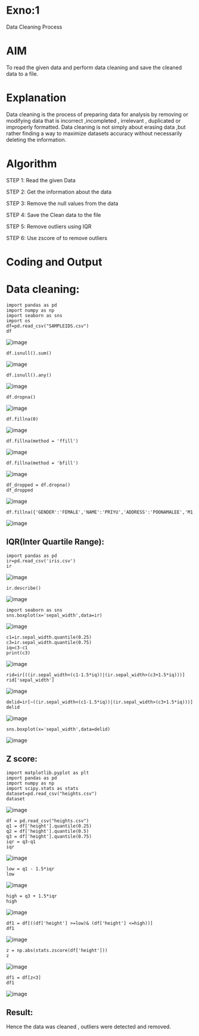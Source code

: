 # Exno:1
Data Cleaning Process

# AIM
To read the given data and perform data cleaning and save the cleaned data to a file.

# Explanation
Data cleaning is the process of preparing data for analysis by removing or modifying data that is incorrect ,incompleted , irrelevant , duplicated or improperly formatted. Data cleaning is not simply about erasing data ,but rather finding a way to maximize datasets accuracy without necessarily deleting the information.

# Algorithm
STEP 1: Read the given Data

STEP 2: Get the information about the data

STEP 3: Remove the null values from the data

STEP 4: Save the Clean data to the file

STEP 5: Remove outliers using IQR

STEP 6: Use zscore of to remove outliers

# Coding and Output
# Data cleaning:
```
import pandas as pd
import numpy as np
import seaborn as sns
import os 
df=pd.read_csv("SAMPLEIDS.csv")
df
```
![image](https://github.com/dharshan7200/exno1/assets/138850116/386699f2-5ead-452a-988f-9dc702780233)
```
df.isnull().sum()
```
![image](https://github.com/dharshan7200/exno1/assets/138850116/b1e58f0d-028a-4d81-a5a4-4c9d124be6ff)
```
df.isnull().any()
```
![image](https://github.com/dharshan7200/exno1/assets/138850116/1e44112b-62f1-45d9-ae5d-e219ce3e3366)
```
df.dropna()
```
![image](https://github.com/dharshan7200/exno1/assets/138850116/086d0bfb-e543-4a6d-8a3c-26190da1b3d1)
```
df.fillna(0)
```
![image](https://github.com/dharshan7200/exno1/assets/138850116/8880436a-437e-482e-9a1d-9003245f07fa)
```
df.fillna(method = 'ffill')
```
![image](https://github.com/dharshan7200/exno1/assets/138850116/65bd6f16-25fd-4909-9545-6a6d43c7005f)

```
df.fillna(method = 'bfill')
```
![image](https://github.com/dharshan7200/exno1/assets/138850116/f1460e19-efbe-47b2-b76f-2707efaed2cd)
```
df_dropped = df.dropna()
df_dropped
```
![image](https://github.com/dharshan7200/exno1/assets/138850116/e65154f6-d942-4308-b9dc-94083969771f)
```
df.fillna({'GENDER':'FEMALE','NAME':'PRIYU','ADDRESS':'POONAMALEE','M1':98,'M2':87,'M3':76,'M4':92,'TOTAL':305,'AVG':89.999999})
```
![image](https://github.com/dharshan7200/exno1/assets/138850116/592588ca-a0f9-4acd-8059-cac8d444a3e4)

## IQR(Inter Quartile Range):
```
import pandas as pd
ir=pd.read_csv('iris.csv')
ir
```
![image](https://github.com/dharshan7200/exno1/assets/138850116/f6aacc7a-fdc7-4bee-8a80-fa4ad12344a5)
```
ir.describe()
```
![image](https://github.com/dharshan7200/exno1/assets/138850116/55ac293d-8a30-435a-9d0c-91f246817f33)
```
import seaborn as sns
sns.boxplot(x='sepal_width',data=ir)
```
![image](https://github.com/dharshan7200/exno1/assets/138850116/7ae0fb52-f9c4-4a76-b6a2-55f7c931ce6e)
```
c1=ir.sepal_width.quantile(0.25)
c3=ir.sepal_width.quantile(0.75)
iq=c3-c1
print(c3)
```
![image](https://github.com/dharshan7200/exno1/assets/138850116/743ab1d5-b07b-4851-ae77-b134525afc42)

```
rid=ir[((ir.sepal_width<(c1-1.5*iq))|(ir.sepal_width>(c3+1.5*iq)))]
rid['sepal_width']
```
![image](https://github.com/dharshan7200/exno1/assets/138850116/d288949a-e36a-4020-8c6a-1c630a1b9d1f)
```
delid=ir[~((ir.sepal_width<(c1-1.5*iq))|(ir.sepal_width>(c3+1.5*iq)))]
delid
```
![image](https://github.com/dharshan7200/exno1/assets/138850116/00c49cfc-74d6-4a55-989a-d3d1c60528e6)
```
sns.boxplot(x='sepal_width',data=delid)
```
![image](https://github.com/dharshan7200/exno1/assets/138850116/8dc2e07f-4e1b-4b59-9b68-8d1a1cad8bf7)

## Z score:
```
import matplotlib.pyplot as plt
import pandas as pd
import numpy as np
import scipy.stats as stats
dataset=pd.read_csv("heights.csv")
dataset
```
![image](https://github.com/dharshan7200/exno1/assets/138850116/96ca1de3-a4ca-4633-b9c6-82ad79008375)
```
df = pd.read_csv("heights.csv")
q1 = df['height'].quantile(0.25)
q2 = df['height'].quantile(0.5)
q3 = df['height'].quantile(0.75)
iqr = q3-q1
iqr
```
![image](https://github.com/dharshan7200/exno1/assets/138850116/08f4c7b4-2a81-43b4-98fa-87aefc1dc2a1)
```
low = q1 - 1.5*iqr
low
```
![image](https://github.com/dharshan7200/exno1/assets/138850116/0582bd6e-71cb-49ca-8e86-2e1eda81256b)
```
high = q3 + 1.5*iqr
high
```
![image](https://github.com/dharshan7200/exno1/assets/138850116/c7d4e890-6d59-4c6e-a615-8a965f562ea5)
```
df1 = df[((df['height'] >=low)& (df['height'] <=high))]
df1
```
![image](https://github.com/dharshan7200/exno1/assets/138850116/5021f352-2840-4e17-bdaa-a89c4e000382)
```
z = np.abs(stats.zscore(df['height']))
z
```
![image](https://github.com/dharshan7200/exno1/assets/138850116/0fdfc9e5-799b-4673-bb6c-b3e94f105c26)
```
df1 = df[z<3]
df1
```
![image](https://github.com/dharshan7200/exno1/assets/138850116/cc0a56f3-7f6f-415b-b000-3f63d30f83f6)


## Result:

Hence the data was cleaned , outliers were detected and removed.

